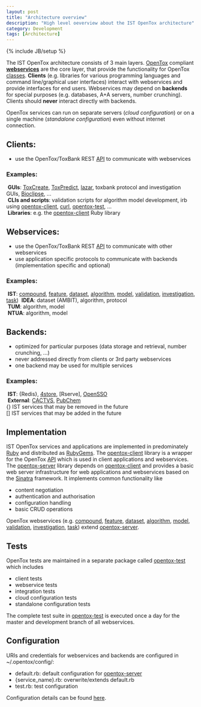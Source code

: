 ```yaml
---
layout: post
title: "Architecture overview"
description: "High level oeverview about the IST OpenTox architecture"
category: Development
tags: [Architecture]
---
```

{% include JB/setup %}

The IST OpenTox architecture consists of 3 main layers. [OpenTox](http://opentox.org) compliant **[webservices](https://en.wikipedia.org/wiki/Web_service)** are the core layer, that provide the functionality for OpenTox [classes](http://opentox.org/dev/apis). **Clients** (e.g. libraries for various programming languages and command line/graphical user interfaces) interact with webservices and provide interfaces for end users. Webservices may depend on **backends** for special purposes (e.g. databases, A+A servers, number crunching). Clients should **never** interact directly with backends.

OpenTox services can run on separate servers (*cloud configuration*) or on a single machine (*standalone configuration*) even without internet connection.

Clients:
--------

- use the OpenTox/ToxBank REST [API](http://opentox.org/dev/apis) to communicate with webservices 

### Examples:   

  **GUIs**: [ToxCreate](http://toxcreate.org), [ToxPredict](http://toxpredict.org), [lazar](http://lazar.in-silico.ch), toxbank protocol and investigation GUIs, [Bioclipse](http://www.bioclipse.net/), ...    
  **CLIs and scripts**: validation scripts for algorithm model development, irb using [opentox-client](http://github.com/opentox/opentox-client), [curl](http://curl.haxx.se/), [opentox-test](http://github.com/opentox/opentox-test), ...    
  **Libraries**: e.g. the [opentox-client](http://github.com/opentox/opentox-client) Ruby library

Webservices:
------------

- use the OpenTox/ToxBank REST [API](http://opentox.org/dev/apis) to communicate with other webservices 
- use application specific protocols to communicate with backends (implementation specific and optional)

### Examples:    

  **IST**: [compound](http://github.com/opentox/compound), [feature](http://github.com/opentox/feature), [dataset](http://github.com/opentox/dataset), [algorithm](http://github.com/opentox/algorithm), [model](http://github.com/opentox/model), [validation](http://github.com/opentox/validation), [investigation](http://github.com/toxbank/toxbank-investigation), [task](http://github.com/opentox/task)) 
  **IDEA**: dataset (AMBIT), algorithm, protocol    
  **TUM**: algorithm, model    
  **NTUA**: algorithm, model    

Backends: 
---------

- optimized for particular purposes (data storage and retrieval, number crunching, ...)
- never addressed directly from clients or 3rd party webservices
- one backend may be used for multiple services

### Examples:    

  **IST**: {Redis}, [4store](http://www.4store.org/), \[Rserve\], [OpenSSO](https://en.wikipedia.org/wiki/OpenSSO)    
  **External**: [CACTVS](http://cactus.nci.nih.gov/), [PubChem](https://pubchem.ncbi.nlm.nih.gov/)    
    {} IST services that may be removed in the future    
    \[\] IST services that may be added in the future    

Implementation
--------------

IST OpenTox services and applications are implemented in predominately [Ruby](http://ruby-lang.org) and distributed as [RubyGems](https://rubygems.org/). The [opentox-client](http://github.com/opentox/opentox-client) library is a wrapper for the OpenTox [API](http://opentox.org/dev/apis) which is used in client applications and webservices. The [opentox-server](http://github.com/opentox/opentox-server) library depends on [opentox-client](http://github.com/opentox/opentox-client) and provides a basic web server infrastructure for web applications and webservices based on the [Sinatra](http://www.sinatrarb.com/) framework. It implements common functionality like

- content negotiation
- authentication and authorisation
- configuration handling
- basic CRUD operations

OpenTox webservices (e.g. [compound](http://github.com/opentox/compound), [feature](http://github.com/opentox/feature), [dataset](http://github.com/opentox/dataset), [algorithm](http://github.com/opentox/algorithm), [model](http://github.com/opentox/model), [validation](http://github.com/opentox/validation), [investigation](http://github.com/toxbank/toxbank-investigation), [task](http://github.com/opentox/task)) extend [opentox-server](http://github.com/opentox/opentox-server). 

Tests
-----

OpenTox tests are maintained in a separate package called [opentox-test](http://github.com/opentox/opentox-test) which includes

- client tests
- webservice tests
- integration tests
- cloud configuration tests 
- standalone configuration tests 

The complete test suite in [opentox-test](http://github.com/opentox/opentox-test) is executed once a day for the master and development branch of all webservices.

Configuration
-------------

URIs and credentials for webservices and backends are configured in ~/.opentox/config/:

- default.rb: default configuration for [opentox-server](http://github.com/opentox/opentox-server)
- {service_name}.rb: overwrite/extends default.rb 
- test.rb: test configuration

Configuration details can be found [here](/tags.html#Configuration-ref).

